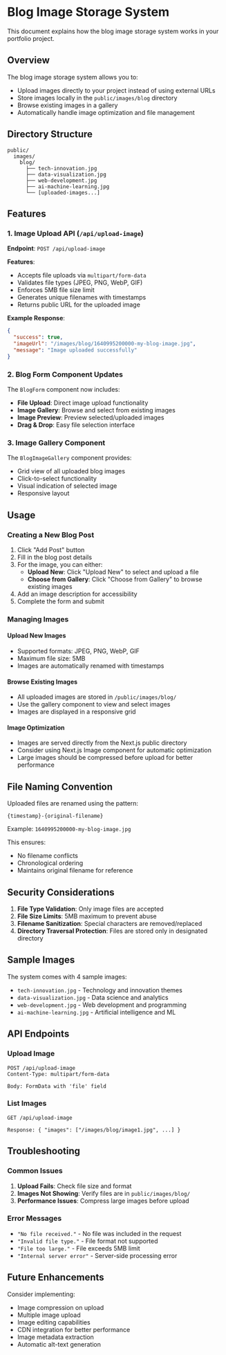 # Blog Image Storage System

This document explains how the blog image storage system works in your portfolio project.

## Overview

The blog image storage system allows you to:
- Upload images directly to your project instead of using external URLs
- Store images locally in the `public/images/blog` directory
- Browse existing images in a gallery
- Automatically handle image optimization and file management

## Directory Structure

```
public/
  images/
    blog/
      ├── tech-innovation.jpg
      ├── data-visualization.jpg
      ├── web-development.jpg
      ├── ai-machine-learning.jpg
      └── [uploaded-images...]
```

## Features

### 1. Image Upload API (`/api/upload-image`)

**Endpoint**: `POST /api/upload-image`

**Features**:
- Accepts file uploads via `multipart/form-data`
- Validates file types (JPEG, PNG, WebP, GIF)
- Enforces 5MB file size limit
- Generates unique filenames with timestamps
- Returns public URL for the uploaded image

**Example Response**:
```json
{
  "success": true,
  "imageUrl": "/images/blog/1640995200000-my-blog-image.jpg",
  "message": "Image uploaded successfully"
}
```

### 2. Blog Form Component Updates

The `BlogForm` component now includes:
- **File Upload**: Direct image upload functionality
- **Image Gallery**: Browse and select from existing images
- **Image Preview**: Preview selected/uploaded images
- **Drag & Drop**: Easy file selection interface

### 3. Image Gallery Component

The `BlogImageGallery` component provides:
- Grid view of all uploaded blog images
- Click-to-select functionality
- Visual indication of selected image
- Responsive layout

## Usage

### Creating a New Blog Post

1. Click "Add Post" button
2. Fill in the blog post details
3. For the image, you can either:
   - **Upload New**: Click "Upload New" to select and upload a file
   - **Choose from Gallery**: Click "Choose from Gallery" to browse existing images
4. Add an image description for accessibility
5. Complete the form and submit

### Managing Images

#### Upload New Images
- Supported formats: JPEG, PNG, WebP, GIF
- Maximum file size: 5MB
- Images are automatically renamed with timestamps

#### Browse Existing Images
- All uploaded images are stored in `/public/images/blog/`
- Use the gallery component to view and select images
- Images are displayed in a responsive grid

#### Image Optimization
- Images are served directly from the Next.js public directory
- Consider using Next.js Image component for automatic optimization
- Large images should be compressed before upload for better performance

## File Naming Convention

Uploaded files are renamed using the pattern:
```
{timestamp}-{original-filename}
```

Example: `1640995200000-my-blog-image.jpg`

This ensures:
- No filename conflicts
- Chronological ordering
- Maintains original filename for reference

## Security Considerations

1. **File Type Validation**: Only image files are accepted
2. **File Size Limits**: 5MB maximum to prevent abuse
3. **Filename Sanitization**: Special characters are removed/replaced
4. **Directory Traversal Protection**: Files are stored only in designated directory

## Sample Images

The system comes with 4 sample images:
- `tech-innovation.jpg` - Technology and innovation themes
- `data-visualization.jpg` - Data science and analytics
- `web-development.jpg` - Web development and programming
- `ai-machine-learning.jpg` - Artificial intelligence and ML

## API Endpoints

### Upload Image
```
POST /api/upload-image
Content-Type: multipart/form-data

Body: FormData with 'file' field
```

### List Images
```
GET /api/upload-image

Response: { "images": ["/images/blog/image1.jpg", ...] }
```

## Troubleshooting

### Common Issues

1. **Upload Fails**: Check file size and format
2. **Images Not Showing**: Verify files are in `public/images/blog/`
3. **Performance Issues**: Compress large images before upload

### Error Messages

- `"No file received."` - No file was included in the request
- `"Invalid file type."` - File format not supported
- `"File too large."` - File exceeds 5MB limit
- `"Internal server error"` - Server-side processing error

## Future Enhancements

Consider implementing:
- Image compression on upload
- Multiple image upload
- Image editing capabilities
- CDN integration for better performance
- Image metadata extraction
- Automatic alt-text generation